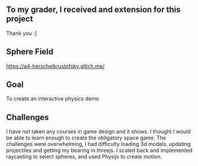 
## To my grader, I received and extension for this project
Thank you :]

## Sphere Field

https://a4-herschelkrustofsky.glitch.me/

## Goal
To create an interactive physics demo


## Challenges
I have not taken any courses in game design and it shows. I thought I would be able to learn enough to create the obligatory space game.
The challenges were overwhelming, I had difficulty loading 3d models, updating projectiles and getting my bearing in threejs.
I scaled back and implemented raycasting to select spheres, and used Physijs to create motion.
